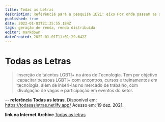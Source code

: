 ```yaml
---
title: Todas as Letras
description: Referência para a pesquisa ID21: eixo Por onde passam as soluções.
published: true
date: 2022-01-03T21:35:55.184Z
tags: geração de renda, renda distribuída
editor: markdown
dateCreated: 2022-01-01T11:01:29.642Z
---
```


# Todas as Letras

> Inserção de talentos LGBTI+ na área de Tecnologia. Tem por objetivo capacitar pessoas LGBTI+ com encontros, cursos e treinamentos em tecnologia, além de inseri-las no mercado de trabalho, com divulgação de vagas e participação em eventos do setor. 

--
**referência**
**Todas as letras**. Disponível em: https://todasasletras.netlify.app/ Acesso em: 19 dez. 2021.

**link na Internet Archive**
[Todas as letras](https://web.archive.org/web/20220103212005/https://todasasletras.netlify.app/)
